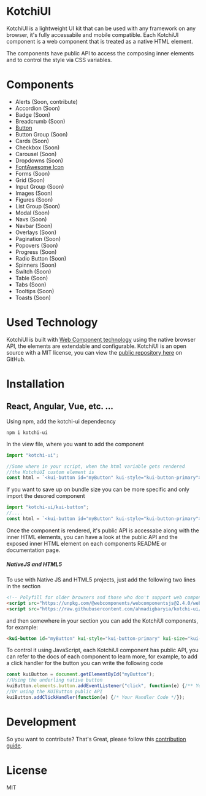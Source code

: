 # KotchiUI
KotchiUI is a lightweight UI kit that can be used with any framework on any browser, it's fully accessabile and mobile compatible.
Each KotchiUI component is a web component that is treated as a native HTML element.

The components have public API to access the composing inner elements and to control the style via CSS variables.

# Components
  - Alerts (Soon, contribute)
  - Accordion (Soon)
  - Badge (Soon)
  - Breadcrumb (Soon)
  - [Button](https://ahmadigbaryia.github.io/kotchi-ui/button.html)
  - Button Group (Soon)
  - Cards (Soon)
  - Checkbox (Soon)
  - Carousel (Soon)
  - Dropdowns (Soon)
  - [FontAwesome Icon](https://ahmadigbaryia.github.io/kotchi-ui/icon.html)
  - Forms (Soon)
  - Grid (Soon)
  - Input Group (Soon)
  - Images (Soon)
  - Figures (Soon)
  - List Group (Soon)
  - Modal (Soon)
  - Navs (Soon)
  - Navbar (Soon)
  - Overlays (Soon)
  - Pagination (Soon)
  - Popovers (Soon)
  - Progress (Soon)
  - Radio Button (Soon)
  - Spinners (Soon)
  - Switch (Soon)
  - Table (Soon)
  - Tabs (Soon)
  - Tooltips (Soon)
  - Toasts (Soon)


# Used Technology
KotchiUI is built with [Web Component technology](https://www.webcomponents.org/) using the native browser API, the elements are extendable and configurable.
KotchiUI is an open source with a MIT license, you can view the [public repository here](https://github.com/ahmadigbaryia/kotchi-ui) on GitHub.

# Installation
## React, Angular, Vue, etc. ... 
Using npm, add the kotchi-ui dependecncy
```ssh
npm i kotchi-ui
```

In the view file, where you want to add the component
```js
import "kotchi-ui";

//Some where in your script, when the html variable gets rendered
//the KotchiUI custom element is 
const html = `<kui-button id="myButton" kui-style="kui-button-primary">My Button</kui-button>`;
```
If you want to save up on bundle size you can be more specific and only import the desored component
```js
import "kotchi-ui/kui-button";
//....
const html = `<kui-button id="myButton" kui-style="kui-button-primary">My Button</kui-button>`;
```
Once the component is rendered, it's public API is accessabe along with the inner HTML elements, you can have a look at the public API and the exposed inner HTML element on each components README or documentation page.

##### NativeJS and HTML5
To use with Native JS and HTML5 projects, just add the following two lines in the <head> section
```html
<!-- Polyfill for older browsers and those who don't support web components -->
<script src="https://unpkg.com/@webcomponents/webcomponentsjs@2.4.0/webcomponents-loader.js"></script>
<script src="https://raw.githubusercontent.com/ahmadigbaryia/kotchi-ui/master/dist/kotchi-ui.js"></script>
```
and then somewhere in your <body> section you can add the KotchiUI components, for example:
```html
<kui-button id="myButton" kui-style="kui-button-primary" kui-size="kui-button-large">KotchiUI Button</kui-button>
```
To control it using JavaScript, each KotchiUI component has public API, you can refer to the docs of each component to learn more, for example, to add a click handler for the button you can write the following code

```js
const kuiButton = document.getElementById("myButton");
//Using the underling native button 
kuiButton.elements.button.addEventListener("click", function(e) {/** Your Handler Code */});
//Or using the KUIButton public API
kuiButton.addClickHandler(function(e) {/* Your Handler Code */});
```

# Development
So you want to contribute? That's Great, please follow this [contribution guide](https://github.com/ahmadigbaryia/kotchi-ui/blob/master/CONTRIBUTING.md).

# License
MIT


[contribute]: https://ahmadigbaryia.github.io/kotchi-ui/button.html